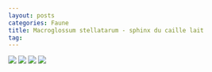 ```yaml
---
layout: posts
categories: Faune
title: Macroglossum stellatarum - sphinx du caille lait
tag:
---
```

<img src="/faune_flore_meyrin/images/P1110037%20copy.jpg" />
<img src="/faune_flore_meyrin/images/P1110039%20copy.jpg" />
<img src="/faune_flore_meyrin/images/P1110040%20copy.jpg" />
<img src="/faune_flore_meyrin/images/P1110042%20copy.jpg" />